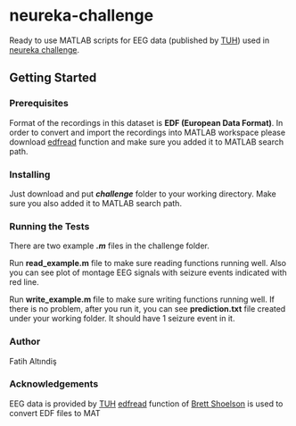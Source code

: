 # neureka-challenge
Ready to use MATLAB scripts for EEG data (published by [TUH](https://www.isip.piconepress.com/projects/tuh_eeg/html/downloads.shtml)) used in [neureka challenge](https://neureka-challenge.com/).

## Getting Started

### Prerequisites
Format of the recordings in this dataset is **EDF (European Data Format)**. In order to convert and import the recordings into MATLAB workspace please download [edfread](https://www.mathworks.com/matlabcentral/fileexchange/31900-edfread) function and make sure you added it to MATLAB search path.

### Installing
Just download and put **_challenge_** folder to your working directory. Make sure you also added it to MATLAB search path.

### Running the Tests
There are two example **_.m_** files in the challenge folder.

Run **read_example.m** file to make sure reading functions running well. Also you can see plot of montage EEG signals with seizure events indicated with red line.

Run **write_example.m** file to make sure writing functions running well. If there is no problem, after you run it, you can see **prediction.txt** file created under your working folder. It should have 1 seizure event in it.

### Author
Fatih Altındiş

### Acknowledgements
EEG data is provided by [TUH](https://www.isip.piconepress.com/projects/tuh_eeg/html/downloads.shtml)
[edfread](https://www.mathworks.com/matlabcentral/fileexchange/31900-edfread) function of [Brett Shoelson](https://www.mathworks.com/matlabcentral/profile/authors/845693-brett-shoelson) is used to convert EDF files to MAT 

